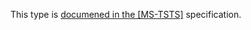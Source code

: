This type is [documened in the [MS-TSTS]](https://learn.microsoft.com/en-us/openspecs/windows_protocols/ms-tsts/5b5a44b3-155f-4159-aad9-794e97275a3f) specification.

